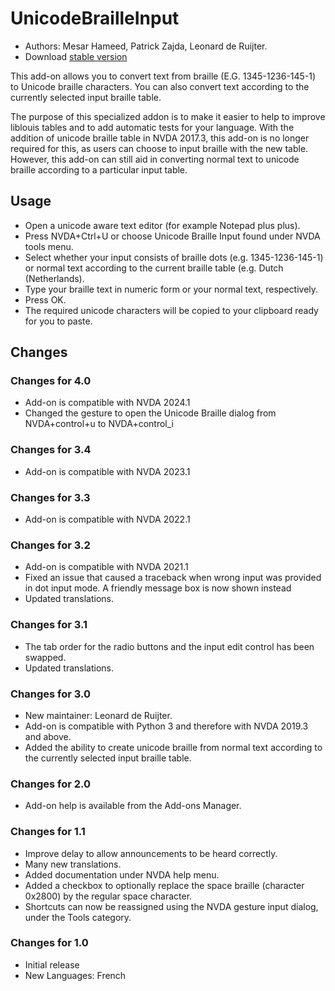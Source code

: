 # UnicodeBrailleInput

* Authors: Mesar Hameed, Patrick Zajda, Leonard de Ruijter.
* Download [stable version][1]

This add-on allows you to convert text from braille (E.G. 1345-1236-145-1) to Unicode braille characters.
You can also convert text according to the currently selected input braille table.

The purpose of this specialized addon is to make it easier to help to improve liblouis tables and to add automatic tests for your language.
With the addition of unicode braille table in NVDA 2017.3, this add-on is no longer required for this, as users can choose to input braille with the new table.
However, this add-on can still aid in converting normal text to unicode braille according to a particular input table.

## Usage

* Open a unicode aware text editor (for example Notepad plus plus).
* Press NVDA+Ctrl+U or choose Unicode Braille Input found under NVDA tools menu.
* Select whether your input consists of braille dots (e.g. 1345-1236-145-1) or normal text according to the current braille table (e.g. Dutch (Netherlands).
* Type your braille text in numeric form or your normal text, respectively.
* Press OK.
* The required unicode characters will be copied to your clipboard ready for you to  paste.

## Changes

### Changes for 4.0

* Add-on is compatible with NVDA 2024.1
* Changed the gesture to open the Unicode Braille dialog from NVDA+control+u to NVDA+control_i

### Changes for 3.4

* Add-on is compatible with NVDA 2023.1

### Changes for 3.3

* Add-on is compatible with NVDA 2022.1

### Changes for 3.2

* Add-on is compatible with NVDA 2021.1
* Fixed an issue that caused a traceback when wrong input was provided in dot input mode. A friendly message box is now shown instead
* Updated translations.

### Changes for 3.1

* The tab order for the radio buttons and the input edit control has been swapped.
* Updated translations.

### Changes for 3.0

* New maintainer: Leonard de Ruijter.
* Add-on is compatible with Python 3 and therefore with NVDA 2019.3 and above.
* Added the ability to create unicode braille from normal text according to the currently selected input braille table.

### Changes for 2.0

* Add-on help is available from the Add-ons Manager.

### Changes for 1.1

* Improve delay to allow announcements to be heard correctly.
* Many new translations.
* Added documentation under NVDA help menu.
* Added a checkbox to optionally replace the space braille (character 0x2800) by the regular space character.
* Shortcuts can now be reassigned using the NVDA gesture input dialog, under the Tools category.

### Changes for 1.0

* Initial release
* New Languages: French

[1]: http://addons.nvda-project.org/files/get.php?file=ubi
